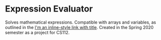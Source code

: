 # Expression Evaluator
 Solves mathematical expressions. Compatible with arrays and variables, as outlined in the [I'm an inline-style link with title](https://github.com/Aults/Expression-Evaluator/blob/master/CS112%20Spring%202020_%20Expression%20Evaluation.pdf "writeup"). Created in the Spring 2020 semester as a project for CS112.
